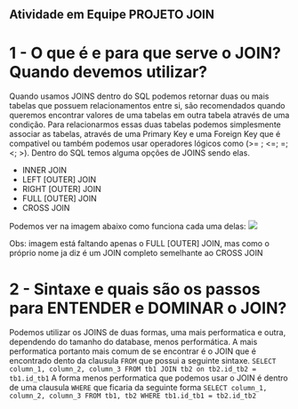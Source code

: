 ## Atividade em Equipe PROJETO JOIN
# 1 - O que é e para que serve o JOIN? Quando devemos utilizar?
Quando usamos JOINS dentro do SQL podemos retornar duas ou mais tabelas que possuem relacionamentos entre si, são recomendados quando queremos encontrar valores de uma tabelas em outra tabela através de uma condição. Para relacionarmos essas duas tabelas podemos simplesmente associar as tabelas, através de uma Primary Key e uma Foreign Key que é compativel ou também podemos usar operadores lógicos como (>= ; <=; =; <; >). Dentro do SQL temos alguma opções de JOINS sendo elas.

* INNER JOIN
* LEFT [OUTER] JOIN
* RIGHT [OUTER] JOIN
* FULL [OUTER] JOIN
* CROSS JOIN

Podemos ver na imagem abaixo como funciona cada uma delas:
<img src = "https://cdn.discordapp.com/attachments/1024050282386169908/1024050941705596928/unknown.png">
    
Obs: imagem está faltando apenas o FULL [OUTER] JOIN, mas como o próprio nome ja diz é um JOIN completo semelhante ao CROSS JOIN
    
# 2 - Sintaxe e quais são os passos para ENTENDER e DOMINAR o JOIN?

Podemos utilizar os JOINS de duas formas, uma mais performatica e outra, dependendo do tamanho do database, menos performática. A mais performatica portanto mais comum de se encontrar é o JOIN que é encontrado dento da clausula `FROM` que possui a seguinte sintaxe.
    ```
    SELECT
        column_1, column_2, column_3
    FROM
        tb1
        JOIN tb2 on tb2.id_tb2 = tb1.id_tb1
    ```
A forma menos performatica que podemos usar o JOIN é dentro de uma clausula `WHERE` que ficaria da seguinte forma
    ```
    SELECT
        column_1, column_2, column_3
    FROM tb1, tb2
    WHERE tb1.id_tb1 = tb2.id_tb2
    ```